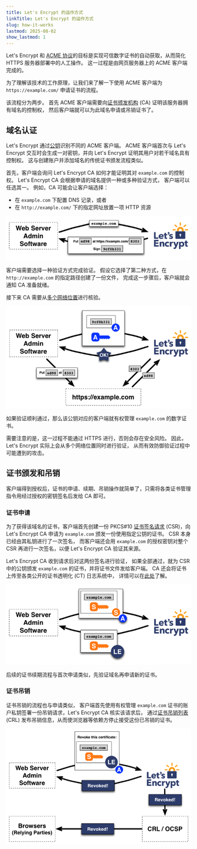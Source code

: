 ```yaml
---
title: Let's Encrypt 的运作方式
linkTitle: Let's Encrypt 的运作方式
slug: how-it-works
lastmod: 2025-08-02
show_lastmod: 1
---
```


Let's Encrypt 和 [ACME 协议](https://tools.ietf.org/html/rfc8555)的目标是实现可信数字证书的自动获取，从而简化 HTTPS 服务器部署中的人工操作。 这一过程是由网页服务器上的 ACME 客户端完成的。

为了理解该技术的工作原理，让我们来了解一下使用 ACME 客户端为 `https://example.com/` 申请证书的流程。

该流程分为两步。 首先 ACME 客户端需要向[证书颁发机构](https://zh.wikipedia.org/zh-cn/%E8%AF%81%E4%B9%A6%E9%A2%81%E5%8F%91%E6%9C%BA%E6%9E%84) (CA) 证明该服务器拥有域名的控制权， 然后客户端就可以为此域名申请或吊销证书了。

## 域名认证

Let's Encrypt 通过[公钥](https://zh.wikipedia.org/zh-cn/%E5%85%AC%E5%BC%80%E5%AF%86%E9%92%A5%E5%8A%A0%E5%AF%86)识别不同的 ACME 客户端。 ACME 客户端首次与 Let's Encrypt 交互时会生成一对密钥，并向 Let's Encrypt 证明其用户对若干域名具有控制权。 这与创建账户并添加域名的传统证书颁发流程类似。

首先，客户端会询问 Let's Encrypt CA 如何才能证明其对 `example.com` 的控制权。 Let's Encrypt CA 会根据申请的域名提供一种或多种验证方式， 客户端可以任选其一。 例如，CA 可能会让客户端选择：

* 在 `example.com` 下配置 DNS 记录，或者
* 在 `http://example.com/` 下的指定网址放置一项 HTTP 资源

<div class="howitworks-figure">
<img alt="询问如何证明对 example.com 的控制权"
     src="/images/howitworks_challenge.png"/>
</div>

客户端需要选择一种验证方式完成验证。 假设它选择了第二种方式，在 `http://example.com` 的指定路径创建了一份文件， 完成这一步骤后，客户端就会通知 CA 准备就绪。

接下来 CA 需要从[多个网络位置](/2020/02/19/multi-perspective-validation)进行核验。

<div class="howitworks-figure">
<img alt="申请验证对 example.com 的控制权"
     src="/images/howitworks_authorization.png"/>
</div>

如果验证顺利通过，那么该公钥对应的客户端就有权管理 `example.com` 的数字证书。

需要注意的是，这一过程不能通过 HTTPS 进行，否则会存在安全风险。 因此，Let's Encrypt 实际上会从多个网络位置同时进行验证， 从而有效防御验证过程中可能遭到的攻击。

## 证书颁发和吊销

客户端得到授权后，证书的申请、续期、吊销操作就简单了，只需将各类证书管理指令用经过授权的密钥签名后发给 CA 即可。

### 证书申请

为了获得该域名的证书，客户端首先创建一份 PKCS#10 [证书签名请求](https://tools.ietf.org/html/rfc2986) (CSR)，向 Let's Encrypt CA 申请为 `example.com` 颁发一份使用指定公钥的证书。 CSR 本身已经由其私钥进行了一次签名， 而客户端还会用 `example.com` 的授权密钥对整个 CSR 再进行一次签名，以便 Let's Encrypt CA 验证其来源。

Let's Encrypt CA 收到请求后对这两份签名进行验证， 如果全部通过，就为 CSR 中的公钥颁发 `example.com` 的证书，并将证书文件发给客户端。 CA 还会将证书上传至各类公开的证书透明化 (CT) 日志系统中， 详情可以在[此处](https://certificate.transparency.dev/howctworks/#pki)了解。

<div class="howitworks-figure">
<img alt="为 example.com 申请证书"
     src="/images/howitworks_certificate.png"/>
</div>

后续的证书续期流程与首次申请类似，先验证域名再申请新的证书。

### 证书吊销

证书吊销的流程也与申请类似， 客户端首先使用有权管理 `example.com` 证书的账户私钥签署一份吊销请求，Let's Encrypt CA 核实该请求后， 通过[证书吊销列表](https://zh.wikipedia.org/zh-cn/%E8%AF%81%E4%B9%A6%E5%90%8A%E9%94%80%E5%88%97%E8%A1%A8) (CRL) 发布吊销信息，从而使浏览器等依赖方停止接受这份已吊销的证书。

<div class="howitworks-figure">
<img alt="申请吊销 example.com 的证书"
     src="/images/howitworks_revocation.png"/>
</div>
